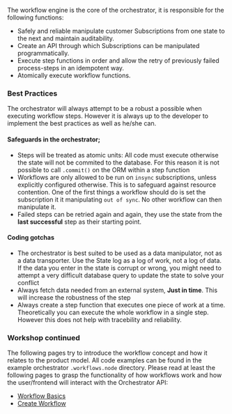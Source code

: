 The workflow engine is the core of the orchestrator, it is responsible for the following functions:

* Safely and reliable manipulate customer Subscriptions from one state to the next and maintain auditability.
* Create an API through which Subscriptions can be manipulated programmatically.
* Execute step functions in order and allow the retry of previously failed process-steps in an idempotent way.
* Atomically execute workflow functions.

### Best Practices
The orchestrator will always attempt to be a robust a possible when executing workflow steps. However it is always 
up to the developer to implement the best practices as well as he/she can.

#### Safeguards in the orchestrator;
* Steps will be treated as atomic units: All code must execute otherwise the state will not be commited to the 
  database. For this reason it is not possible to call `.commit()` on the ORM within a step function
* Workflows are only allowed to be run on `insync` subscriptions, unless explicitly configured otherwise. This is to 
  safeguard against resource contention. One of the first things a workflow should do is set the subscription it it 
  manipulating `out of sync`. No other workflow can then manipulate it.
* Failed steps can be retried again and again, they use the state from the **last successful** step as their 
  starting point.

#### Coding gotchas
* The orchestrator is best suited to be used as a data manipulator, not as a data transporter. Use the State log as 
  a log of work, not a log of data. If the data you enter in the state is corrupt or wrong, you might need to 
  attempt a very difficult database query to update the state to solve your conflict
* Always fetch data needed from an external system, **Just in time**. This will increase the robustness of the step
* Always create a step function that executes one piece of work at a time. Theoretically you can execute the whole 
  workflow in a single  step. However this does not help with tracebility and reliability.


### Workshop continued
The following pages try to introduce the workflow concept and how it relates to the product model. All code examples 
can be found in the example orchestrator `.workflows.node` directory. Please read at least the following pages to grasp 
the functionality of how workflows work and how the user/frontend will interact with the Orchestrator API:

* [Workflow Basics](../workflow-basics)
* [Create Workflow](../node-create)
